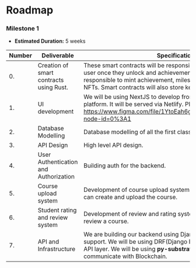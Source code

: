 # Roadmap

### Milestone 1

* **Estimated Duration:** 5 weeks 


| Number | Deliverable | Specification | 
| ------------- | ------------- | ------------- |
| 0. | Creation of smart contracts using Rust. | These smart contracts will be responsible to distribute tokens to user once they unlock and achievements. Also, they will be responsible to mint achievement, milestone and course completion NFTs. Smart contracts will also store key attributes of user profile. |
| 1. | UI development | We will be using NextJS to develop frontend of our educational platform. It will be served via Netlify. Please check mockups here: https://www.figma.com/file/1YtoEah6gT56bgKKDw66bR/Untitled?node-id=0%3A1 |
| 2. | Database Modelling | Database modelling of all the first class entities.|
| 3. | API Design | High level API design.|
| 4. | User Authentication and Authorization | Building auth for the backend.|
| 5. | Course upload system | Development of course upload system and infra so that instructors can create and upload the course.|
| 6. | Student rating and review system | Development of review and rating system so that students can review a course.|
| 7. | API and Infrastructure | We are building our backend using Django due to it's strong ORM support. We will be using DRF(Django Rest Framework) to build the API layer. We will be using **py-substrate-api** library to communicate with Blockchain.|
